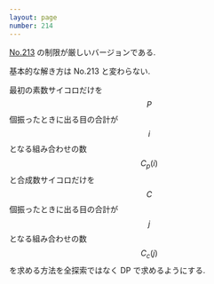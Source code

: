 ```yaml
---
layout: page
number: 214
---
```

[No.213](./y0213.html) の制限が厳しいバージョンである.

基本的な解き方は No.213 と変わらない.

最初の素数サイコロだけを $$ P $$ 個振ったときに出る目の合計が $$ i $$ となる組み合わせの数 $$ C_p(i) $$ と合成数サイコロだけを $$ C $$ 個振ったときに出る目の合計が $$ j $$ となる組み合わせの数 $$ C_c(j) $$ を求める方法を全探索ではなく DP で求めるようにする.
